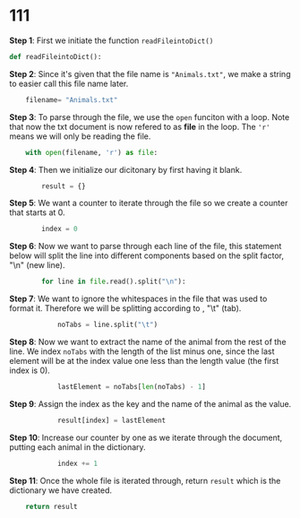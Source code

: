 # 111

**Step 1**: First we initiate the function `readFileintoDict()`

```python
def readFileintoDict():
```

**Step 2**: Since it's given that the file name is `"Animals.txt"`, we make a string to easier call this file name later.

```python
    filename= "Animals.txt"
```

**Step 3**: To parse through the file, we use the `open` funciton with a loop. Note that now the txt document is now refered to as **file** in the loop. The `'r'` means we will only be reading the file.

```python
    with open(filename, 'r') as file:
```

**Step 4**: Then we initialize our dicitonary by first having it blank.

```python
        result = {}
```

**Step 5**: We want a counter to iterate through the file so we create a counter that starts at 0.

```python
        index = 0
```

**Step 6**: Now we want to parse through each line of the file, this statement below will split the line into different components based on the split factor, "\n" \(new line\).

```python
        for line in file.read().split("\n"):
```

**Step 7**: We want to ignore the whitespaces in the file that was used to format it. Therefore we will be splitting according to , "\t" \(tab\).

```python
            noTabs = line.split("\t")
```

**Step 8**: Now we want to extract the name of the animal from the rest of the line. We index `noTabs` with the length of the list minus one, since the last element will be at the index value one less than the length value \(the first index is 0\).

```python
            lastElement = noTabs[len(noTabs) - 1]
```

**Step 9**: Assign the index as the key and the name of the animal as the value.

```python
            result[index] = lastElement
```

**Step 10**: Increase our counter by one as we iterate through the document, putting each animal in the dictionary.

```python
            index += 1
```

**Step 11**: Once the whole file is iterated through, return `result` which is the dictionary we have created.

```python
    return result
```


